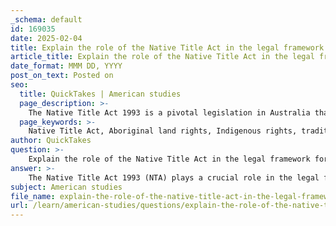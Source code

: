 ```yaml
---
_schema: default
id: 169035
date: 2025-02-04
title: Explain the role of the Native Title Act in the legal framework for Aboriginal land rights.
article_title: Explain the role of the Native Title Act in the legal framework for Aboriginal land rights.
date_format: MMM DD, YYYY
post_on_text: Posted on
seo:
  title: QuickTakes | American studies
  page_description: >-
    The Native Title Act 1993 is a pivotal legislation in Australia that recognizes and protects the land rights of Aboriginal and Torres Strait Islander peoples based on their traditional laws and customs, following the Mabo decision.
  page_keywords: >-
    Native Title Act, Aboriginal land rights, Indigenous rights, traditional laws, Mabo decision, legal framework, native title recognition, land use consultation, reconciliation, cultural connection, land rights movement, legal disputes, historical injustices, ownership limitations
author: QuickTakes
question: >-
    Explain the role of the Native Title Act in the legal framework for Aboriginal land rights.
answer: >-
    The Native Title Act 1993 (NTA) plays a crucial role in the legal framework for Aboriginal land rights in Australia. It was established to recognize and protect the rights and interests of Aboriginal and Torres Strait Islander peoples in land and waters according to their traditional laws and customs. This legislation emerged in the wake of the landmark Mabo decision, which overturned the legal doctrine of terra nullius, affirming that Australia was inhabited by Indigenous peoples prior to European colonization.\n\nHere are some key aspects of the Native Title Act and its significance:\n\n1. **Recognition of Native Title**: The NTA provides a legal framework for the recognition of native title rights, which are based on the traditional laws and customs of Aboriginal and Torres Strait Islander peoples. This recognition is essential for affirming the cultural and spiritual connection that Indigenous peoples have with their land.\n\n2. **Legal Framework**: The Act outlines the processes through which traditional owner groups can claim native title. It establishes the criteria for proving native title, including the need to demonstrate continuous connection to the land and adherence to traditional laws and customs.\n\n3. **Protection of Rights**: The NTA not only recognizes native title but also provides mechanisms for its protection. This includes provisions that require consultation with native title holders before any development or land use that may affect their rights.\n\n4. **Impact on Land Rights Movement**: The introduction of the NTA marked a significant shift in the land rights movement in Australia. It moved away from purely compensatory frameworks to a recognition of ongoing rights, thus emphasizing the importance of cultural identity and connection to land.\n\n5. **Contested Spaces**: The implementation of the NTA has led to ongoing legal and social disputes over land use and rights, highlighting the complexities of reconciling Indigenous land rights with non-Indigenous interests. This has resulted in contested spaces where the rights of native title holders are often challenged.\n\n6. **Reconciliation Efforts**: The NTA is also a part of broader reconciliation efforts in Australia, aiming to address historical injustices faced by Indigenous peoples. By legally recognizing native title, the Act contributes to the process of healing and acknowledgment of past wrongs.\n\n7. **Limitations and Challenges**: Despite its significance, the NTA has faced criticism for its limitations. Some argue that the processes involved can be cumbersome and that the rights conferred do not equate to full ownership, as native title can be extinguished under certain circumstances.\n\nIn summary, the Native Title Act 1993 is a foundational piece of legislation that has reshaped the landscape of Aboriginal land rights in Australia. It serves to recognize and protect the traditional ownership of land by Indigenous peoples, while also navigating the complexities of legal, social, and cultural dynamics in a post-colonial context.
subject: American studies
file_name: explain-the-role-of-the-native-title-act-in-the-legal-framework-for-aboriginal-land-rights.md
url: /learn/american-studies/questions/explain-the-role-of-the-native-title-act-in-the-legal-framework-for-aboriginal-land-rights
---
```


&nbsp;